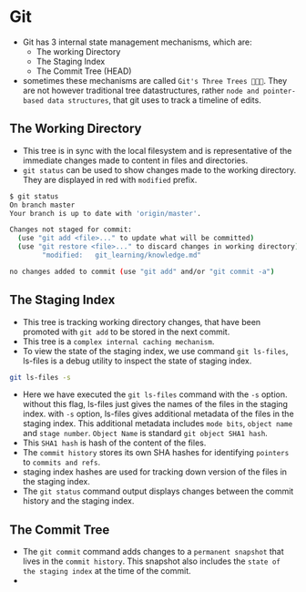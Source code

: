 # Git

- Git has 3 internal state management mechanisms, which are:
  - The working Directory
  - The Staging Index
  - The Commit Tree (HEAD)
- sometimes these mechanisms are called `Git's Three Trees 🌳🌳🌳`. They are not however traditional tree datastructures, rather `node and pointer-based data structures`, that git uses to track a timeline of edits.

## The Working Directory

- This tree is in sync with the local filesystem and is representative of the immediate changes made to content in files and directories.
- `git status` can be used to show changes made to the working directory. They are displayed in red with `modified` prefix.

```sh
$ git status
On branch master
Your branch is up to date with 'origin/master'.

Changes not staged for commit:
  (use "git add <file>..." to update what will be committed)
  (use "git restore <file>..." to discard changes in working directory)
        "modified:   git_learning/knowledge.md"

no changes added to commit (use "git add" and/or "git commit -a")
```

## The Staging Index

- This tree is tracking working directory changes, that have been promoted with `git add` to be stored in the next commit.
- This tree is a `complex internal caching mechanism`.
- To view the state of the staging index, we use command `git ls-files`, ls-files is a debug utility to inspect the state of staging index.

```sh
git ls-files -s
```

- Here we have executed the `git ls-files` command with the `-s` option. without this flag, ls-files just gives the names of the files in the staging index. with `-s` option, ls-files gives additional metadata of the files in the staging index. This additional metadata includes `mode bits`, `object name` and `stage number`. `Object Name` is standard `git object SHA1 hash`.
- This `SHA1 hash` is hash of the content of the files.
- The `commit history` stores its own SHA hashes for identifying `pointers` to `commits and refs`.
- staging index hashes are used for tracking down version of the files in the staging index.
- The `git status` command output displays changes between the commit history and the staging index.

## The Commit Tree

- The `git commit` command adds changes to a `permanent snapshot` that lives in the `commit history`. This snapshot also includes the `state of the staging index` at the time of the commit.
-
